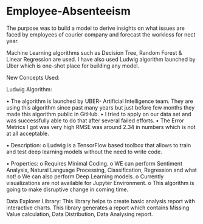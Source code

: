 # Employee-Absenteeism

The purpose was to build a model to derive insights on what issues are faced by employees of courier company and forecast the workloss for nect year.

Machine Learning algorithms such as Decision Tree, Random Forest & Linear Regression are used. I have also used Ludwig algorithm launched by Uber which is one-shot place for building any model.


New Concepts Used:

Ludwig Algorithm:

•	The algorithm is launched by UBER- Artificial Intelligence team. They are using this algorithm since past many years but just before few months they made this algorithm public in GitHub.
•	I tried to apply on our data set and was successfully able to do that after several failed efforts.
•	The Error Metrics I got was very high RMSE was around 2.34 in numbers which is not at all acceptable.

•	Description:
o	Ludwig is a TensorFlow based toolbox that allows to train and test deep learning models without the need to write code. 

•	Properties:
o	Requires Minimal Coding.
o	WE can perform Sentiment Analysis, Natural Language Processing, Classification, Regression and what not!
o	We can also perform Deep Learning models.
o	Currently visualizations are not available for Jupyter Environment.
o	This algorithm is going to make disruptive change in coming time.

Data Explorer Library:
This library helps to create basic analysis report with interactive charts. This library generates a report which contains Missing Value calculation, Data Distribution, Data Analysing report.
